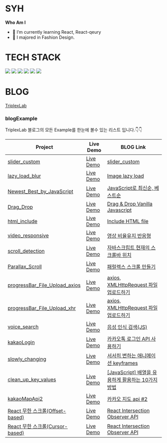 # SYH
**Who Am I**
- 🌱 I’m currently learning React, React-qeury
- 🥇 I majored in Fashion Design.

# TECH STACK
<a><img src="https://img.shields.io/badge/HTML5-E34F26?style=flat-square&logo=HTML5&logoColor=white"/></a>
<a><img src="https://img.shields.io/badge/CSS3-1572B6?style=flat-square&logo=css3&logoColor=white"/></a>
<a><img src="https://img.shields.io/badge/javascript(ES6)-F7DF1E?style=flat-square&logo=javascript&logoColor=black"/></a>
<a><img src="https://img.shields.io/badge/react-61dafb?style=flat-square&logo=react&logoColor=black"/></a>
<a><img src="https://img.shields.io/badge/styled--components-DB7093.svg?style=flat-square&logo=styled-components&logoColor=white"/></a>
<a><img src="https://img.shields.io/badge/Figma-333?style=flat-square&logo=figma&logoColor=white"/></a>

# BLOG
[TriplexLab](https://triplexlab.tistory.com/)

### blogExample
TriplexLab 블로그의 모든 Example를 한눈에 볼수 있는 리스트 입니다.👇👇

|Project|Live Demo|BLOG Link|
|---|---|---|
[slider_custom](https://github.com/younhoso/younhoso/tree/main/blogExample/slider_custom/)|[Live Demo](https://younhoso.github.io/younhoso/blogExample/slider_custom/)|[slider_custom](https://triplexlab.tistory.com/82)|
[lazy_load_blur](https://github.com/younhoso/younhoso/tree/main/blogExample/lazy_load_blur)|[Live Demo](https://younhoso.github.io/younhoso/blogExample/lazy_load_blur/)|[Image lazy load](https://triplexlab.tistory.com/129)|
[Newest_Best_by_JavaScript](https://github.com/younhoso/younhoso/tree/main/blogExample/Newest_Best_by_JavaScript)|[Live Demo](https://younhoso.github.io/younhoso/blogExample/Newest_Best_by_JavaScript/)|[JavaScript로 최신순, 베스트순](https://triplexlab.tistory.com/190)|
[Drag_Drop](https://github.com/younhoso/younhoso/tree/main/blogExample/Drag_Drop)|[Live Demo](https://younhoso.github.io/younhoso/blogExample/Drag_Drop/)|[Drag & Drop Vanilla Javascript](https://triplexlab.tistory.com/156)|
[html_include](https://github.com/younhoso/younhoso/tree/main/blogExample/html_include)|[Live Demo](https://younhoso.github.io/younhoso/blogExample/html_include/)|[Include HTML file](https://triplexlab.tistory.com/107)|
[video_responsive](https://github.com/younhoso/younhoso/tree/main/blogExample/video_responsive)|[Live Demo](https://younhoso.github.io/younhoso/blogExample/video_responsive/)|[영상 비율유지 반응형](https://triplexlab.tistory.com/64)|
[scroll_detection](https://github.com/younhoso/younhoso/tree/main/blogExample/scroll_detection)|[Live Demo](https://younhoso.github.io/younhoso/blogExample/scroll_detection/)|[자바스크립트 현재의 스크롤바 위치](https://triplexlab.tistory.com/152)|
[Parallax_Scroll](https://github.com/younhoso/younhoso/tree/main/blogExample/Parallax_Scroll)|[Live Demo](https://younhoso.github.io/younhoso/blogExample/Parallax_Scroll/)|[패럴렉스 스크롤 만들기](https://triplexlab.tistory.com/7)|
[progressBar_File_Upload_axios](https://github.com/younhoso/younhoso/tree/main/blogExample/File_Upload/axios/)|[Live Demo](https://younhoso.github.io/younhoso/blogExample/File_Upload/axios/)|[axios, XMLHttpRequest 파일 업로드하기](https://triplexlab.tistory.com/184)|
[progressBar_File_Upload_xhr](https://github.com/younhoso/younhoso/tree/main/blogExample/File_Upload/xhr/)|[Live Demo](https://younhoso.github.io/younhoso/blogExample/File_Upload/xhr/)|[axios, XMLHttpRequest 파일 업로드하기](https://triplexlab.tistory.com/184)|
[voice_search](https://github.com/younhoso/younhoso/tree/main/blogExample/voice_search/)|[Live Demo](https://younhoso.github.io/younhoso/blogExample/voice_search/)|[음성 인식 검색(JS)](https://triplexlab.tistory.com/167)|
[kakaoLogin](https://github.com/younhoso/younhoso/tree/main/blogExample/kakaoLogin/)|[Live Demo](https://younhoso.github.io/younhoso/blogExample/kakaoLogin/)|[카카오톡 로그인 API 사용하기](https://triplexlab.tistory.com/55)|
[slowly_changing](https://github.com/younhoso/younhoso/tree/main/blogExample/slowly_changing/)|[Live Demo](https://younhoso.github.io/younhoso/blogExample/slowly_changing/)|[서서히 변하는 애니메이션 keyframes](https://triplexlab.tistory.com/202)|
[clean_up_key_values](https://github.com/younhoso/younhoso/tree/main/blogExample/clean_up_key_values/)|[Live Demo](https://younhoso.github.io/younhoso/blogExample/clean_up_key_values/)|[[JavaScript] 배열을 유용하게 활용하는 10가지 방법](https://triplexlab.tistory.com/113)|
[kakaoMapApi2](https://github.com/younhoso/younhoso/tree/main/blogExample/kakaoMapApi2/)|[Live Demo](https://younhoso.github.io/younhoso/blogExample/kakaoMapApi2/)|[카카오 지도 api #2](https://triplexlab.tistory.com/189)|
[React 무한 스크롤(Offset-based)](https://github.com/younhoso/younhoso/tree/main/blogExample/React_infinite_scroll(Offset-based)/)|[Live Demo](https://younhoso.github.io/younhoso/blogExample/React_infinite_scroll(Offset-based)/build/)|[React Intersection Observer API](https://triplexlab.tistory.com/221)|
[React 무한 스크롤(Cursor-based)](https://github.com/younhoso/younhoso/tree/main/blogExample/React_infinite_scroll(Cursor-based)/)|[Live Demo](https://younhoso.github.io/younhoso/blogExample/React_infinite_scroll(Cursor-based)/build/)|[React Intersection Observer API](https://triplexlab.tistory.com/221)|
